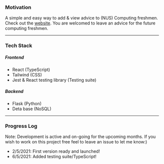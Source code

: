 ### Motivation

A simple and easy way to add & view advice to (NUS) Computing freshmen. Check out the [website](https://tlylt.github.io/from-the-future/). You are welcomed to leave an advice for the future computing freshmen.

---

### Tech Stack

##### Frontend

- React (TypeScript)
- Tailwind (CSS)
- Jest & React testing library (Testing suite)

##### Backend

- Flask (Python)
- Deta base (NoSQL)

---

### Progress Log

Note: Development is active and on-going for the upcoming months. If you wish to work on this project free feel to leave an issue to let me know:)

- 2/5/2021: First version ready and launched!
- 6/5/2021: Added testing suite/TypeScript!
